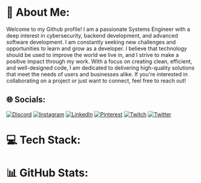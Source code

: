 # 💫 About Me:
Welcome to my Github profile! I am a passionate Systems Engineer with a deep interest in cybersecurity, backend development, and advanced software development. I am constantly seeking new challenges and opportunities to learn and grow as a developer. I believe that technology should be used to improve the world we live in, and I strive to make a positive impact through my work. With a focus on creating clean, efficient, and well-designed code, I am dedicated to delivering high-quality solutions that meet the needs of users and businesses alike. If you're interested in collaborating on a project or just want to connect, feel free to reach out!

## 🌐 Socials:
 [![Discord](https://img.shields.io/badge/Discord-%237289DA.svg?logo=discord&logoColor=white)](https://discord.gg/Juaesm#0069) [![Instagram](https://img.shields.io/badge/Instagram-%23E4405F.svg?logo=Instagram&logoColor=white)](https://instagram.com/Juaesm_17) [![LinkedIn](https://img.shields.io/badge/LinkedIn-%230077B5.svg?logo=linkedin&logoColor=white)](https://linkedin.com/in/juaesm) [![Pinterest](https://img.shields.io/badge/Pinterest-%23E60023.svg?logo=Pinterest&logoColor=white)](https://pinterest.com/jmuozdaz0077) [![Twitch](https://img.shields.io/badge/Twitch-%239146FF.svg?logo=Twitch&logoColor=white)](https://twitch.tv/Juaesm) [![Twitter](https://img.shields.io/badge/Twitter-%231DA1F2.svg?logo=Twitter&logoColor=white)](https://twitter.com/JuanEst31598136) 

# 💻 Tech Stack:
<!-- Aquí puedes agrupar tus tecnologías relacionadas para mejorar la legibilidad. -->

# 📊 GitHub Stats:
<!-- Aquí puedes actualizar tus estadísticas de GitHub para incluir tus contribuciones privadas. -->

